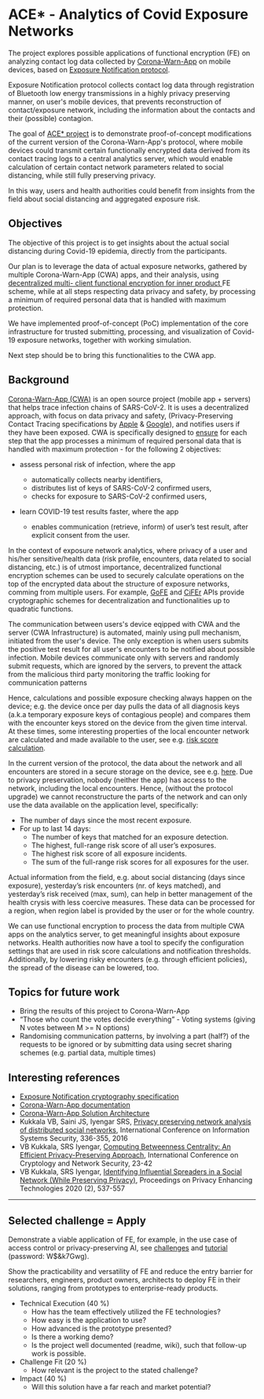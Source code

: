 # ACE* - Analytics of Covid Exposure Networks

The project explores possible applications of functional encryption (FE) on analyzing contact log data collected by [Corona-Warn-App](https://github.com/corona-warn-app) on mobile devices, based on [Exposure Notification protocol](https://blog.google/documents/Exposure_Notification_-Cryptography_Specification_v1.2.1.pdf). 

Exposure Notification protocol collects contact log data through registration of Bluetooth low energy transmissions in a highly privacy preserving manner, on user's mobile devices, that prevents reconstruction of contact/exposure network, including the information about the contacts and their (possible) contagion. 

The goal of [ACE* project](https://github.com/cryptohackathon/ace-net) is to demonstrate proof-of-concept modifications of the current version of the Corona-Warn-App's protocol, where mobile devices could transmit certain functionally encrypted data derived from its contact tracing logs to a central analytics server, which would enable calculation of certain contact network parameters related to social distancing, while still fully preserving privacy.

In this way, users and health authorities could benefit from insights from the field about social distancing and aggregated exposure risk.


## Objectives

The objective of this project is to get insights about the actual social distancing during Covid-19 epidemia, directly from the participants.

Our plan is to leverage the data of actual exposure networks, gathered by multiple Corona-Warn-App (CWA) apps, and their analysis, using [decentralized multi- client functional encryption for inner product ](https://eprint.iacr.org/2017/989.pdf) FE scheme, while at all steps respecting data privacy and safety, by processing a minimum of required personal data that is handled with maximum protection.

We have implemented proof-of-concept (PoC) implementation of the core infrastructure for trusted submitting, processing, and visualization of Covid-19 exposure networks, together with working simulation. 

Next step should be to bring this functionalities to the CWA app.


## Background

[Corona-Warn-App (CWA)](https://www.coronawarn.app) is an open source project (mobile app + servers) that helps trace infection chains of SARS-CoV-2. It is uses a decentralized approach, with focus on data privacy and safety, (Privacy-Preserving Contact Tracing specifications by [Apple](https://covid19.apple.com/contacttracing) & [Google](https://www.google.com/covid19/exposurenotifications)), and notifies users if they have been exposed. CWA is specifically designed to [ensure](https://blog.google/documents/Exposure_Notification_-Cryptography_Specification_v1.2.1.pdf) for each step that the app processes a minimum of required personal data that is handled with maximum protection - for the following 2 objectives:

- assess personal risk of infection, where the app
    - automatically collects nearby identifiers,
    - distributes list of keys of SARS-CoV-2 confirmed users,
    - checks for exposure to SARS-CoV-2 confirmed users,

- learn COVID-19 test results faster, where the app
    - enables communication (retrieve, inform) of user’s test result, after explicit consent from the user.   

In the context of exposure network analytics, where privacy of a user and his/her sensitive/health data (risk profile, encounters, data related to social distancing, etc.) is of utmost importance, decentralized functional encryption schemes can be used to securely calculate operations on the top of the encrypted data about the structure of exposure networks, comming from multiple users. For example, [GoFE](https://github.com/fentec-project/gofe) and [CiFEr](https://github.com/fentec-project/CiFEr) APIs provide cryptographic schemes for decentralization and functionalities up to quadratic functions. 

The communication between users's device eqipped with CWA and the server (CWA Infrastructure) is automated, mainly using pull mechanism, initiated from the user's device. The only exception is when users submits the positive test result for all user's encounters to be notified about possible infection. Mobile devices communicate only with servers and randomly submit requests, which are ignored by the servers, to prevent the attack from the malicious third party monitoring the traffic looking for communication patterns 

Hence, calculations and possible exposure checking always happen on the device; e.g. the device once per day pulls the data of all diagnosis keys (a.k.a temporary exposure keys of contagious people) and compares them with the encounter keys stored on the device from the given time interval. At these times, some interesting properties of the local encounter network are calculated and made available to the user, see e.g. [risk score calculation](https://www.r-bloggers.com/2020/09/risk-scoring-in-digital-contact-tracing-apps).

In the current version of the protocol, the data about the network and all encounters are stored in a secure storage on the device, see e.g. [here](https://covid19.apple.com/contacttracing). Due to privacy preservation, nobody (neither the app) has access to the network, including the local encounters. Hence, (without the protocol upgrade) we cannot reconstructure the parts of the network and can only use the data available on the application level, specifically:

- The number of days since the most recent exposure.
- For up to last 14 days:
    - The number of keys that matched for an exposure detection.
    - The highest, full-range risk score of all user’s exposures.
    - The highest risk score of all exposure incidents.
    - The sum of the full-range risk scores for all exposures for the user.

Actual information from the field, e.g. about social distancing (days since exposure), yesterday’s risk encounters (nr. of keys matched), and yesterday’s risk received (max, sum), can help in better management of the health crysis with less coercive measures. These data can be processed for a region, when region label is provided by the user or for the whole country. 

We can use functional encryption to process the data from multiple CWA apps on the analytics server, to get meaningful insights about exposure networks.
Health authorities now have a tool to specify the configuration settings that are used in risk score calculations and notification thresholds. 
Additionally, by lowering risky encounters (e.g. through efficient policies), the spread of the disease can be lowered, too.



## Topics for future work

- Bring the results of this project to Corona-Warn-App
- “Those who count the votes decide everything” - Voting systems (giving N votes between M >= N options)
- Randomising communication patterns, by involving a part (half?) of the requests to be ignored or by submitting data using secret sharing schemes (e.g. partial data, multiple times)


## Interesting references

- [Exposure Notification cryptography specification](https://blog.google/documents/Exposure_Notification_-Cryptography_Specification_v1.2.1.pdf)
- [Corona-Warn-App documentation](https://github.com/corona-warn-app/cwa-documentation)
- [Corona-Warn-App Solution Architecture](https://github.com/corona-warn-app/cwa-documentation/blob/master/solution_architecture.md)
- Kukkala VB, Saini JS, Iyengar SRS, [Privacy preserving network analysis of distributed social networks](https://eprint.iacr.org/2016/427.pdf), International Conference on Information Systems Security, 336-355, 2016
- VB Kukkala, SRS Iyengar, [Computing Betweenness Centrality: An Efficient Privacy-Preserving Approach](https://link.springer.com/chapter/10.1007/978-3-030-00434-7_2), International Conference on Cryptology and Network Security, 23-42
- VB Kukkala, SRS Iyengar, [Identifying Influential Spreaders in a Social Network (While Preserving Privacy)](https://content.sciendo.com/downloadpdf/journals/popets/2020/2/article-p537.pdf), Proceedings on Privacy Enhancing Technologies 2020 (2), 537-557




------------------------------------

## Selected challenge = Apply

Demonstrate a viable application of FE, for example, in the use case of access control or privacy-preserving AI, see [challenges](https://cryptohackathon.eu/#challenges) and [tutorial](https://us02web.zoom.us/rec/share/PeSRUAaUYbDBiN6AaQeszotTeALfuDyMyZxX5TbnfQxaGUGl4H_DGOCMeUmEToMD.0x18XGtN1pHHKGb1) (password: W$&k7Gwg).

Show the practicability and versatility of FE and reduce the entry barrier for researchers, engineers, product owners, architects to deploy FE in their solutions, ranging from prototypes to enterprise-ready products.

- Technical Execution (40 %)
    - How has the team effectively utilized the FE technologies?
    - How easy is the application to use?
    - How advanced is the prototype presented?
    - Is there a working demo?
    - Is the project well documented (readme, wiki), such that follow-up work is possible.
- Challenge Fit (20 %)
    - How relevant is the project to the stated challenge?
- Impact (40 %)
    - Will this solution have a far reach and market potential?



